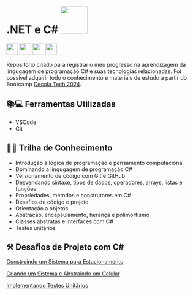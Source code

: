 
#  .NET e C# <img src="https://hermes.digitalinnovation.one/assets/diome/logo-full.svg" width="70"/>

<img src="https://upload.wikimedia.org/wikipedia/commons/thumb/e/ee/.NET_Core_Logo.svg/2048px-.NET_Core_Logo.svg.png" width="30"/> <img src="https://seeklogo.com/images/C/c-logo-A44DB3D53C-seeklogo.com.png" width="30"/> <img src="https://avatars.githubusercontent.com/u/18133?s=280&v=4" width="30"/> <img src="https://cdn-icons-png.flaticon.com/512/2175/2175377.png" width="30"/>  

Repositório criado para registrar o meu progresso na aprendizagem da lingugagem de programação C# e suas tecnologias relacionadas. Foi possível adquirir todo o conhecimento e materiais de estudo a partir do Bootcamp
[Decola Tech 2024](https://web.dio.me/track/decola-tech-avanade-net-developer).

## 📚💻 Ferramentas Utilizadas
- VSCode
- Git

## 🚵‍♀️ Trilha de Conhecimento
- Introdução à lógica de programação e pensamento computacional
- Dominando a lingugagem de programação C#
- Versionamento de código com Git e GitHub
- Desvendando sintaxe, tipos de dados, operadores, arrays, listas e funções
- Propriedades, métodos e construtores em C#
- Desafios de código e projeto
- Orientação a objetos
- Abstração, encapsulamento, herança e polimorfismo
- Classes abstratas e interfaces com C#
- Testes unitários



## ⚒️ Desafios de Projeto com C#
[Construindo um Sistema para Estacionamento](https://github.com/brendasantana04/trilha-net-fundamentos-desafio.git)

[Criando um Sistema e Abstraindo um Celular]()

[Implementando Testes Unitários]()
